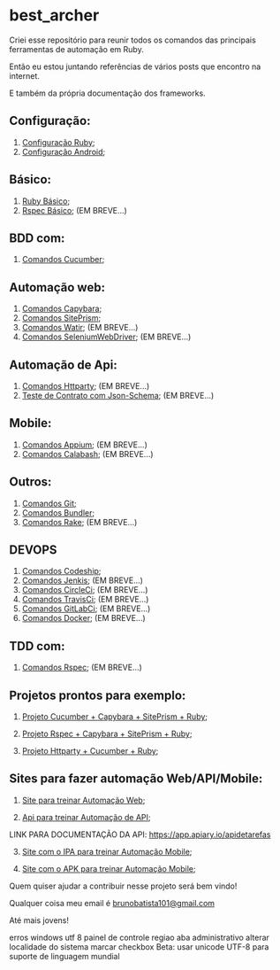 # best_archer
Criei esse repositório para reunir todos os comandos das principais ferramentas de automação em Ruby.

Então eu estou juntando referências de vários posts que encontro na internet.

E também da própria documentação dos frameworks.

## Configuração:

1. [Configuração Ruby](https://github.com/brunobatista25/best_archer/blob/master/tests/ConfiguracaoRuby/configuracao_ruby.md);
3. [Configuração Android](https://github.com/brunobatista25/best_archer/blob/master/tests/ConfiguracaoAndroid/configuracao_android.md);

## Básico:

1. [Ruby Básico](https://github.com/brunobatista25/best_archer/blob/master/tests/Ruby/comandos_ruby.md);
2. [Rspec Básico](https://github.com/brunobatista25/best_archer/blob/master/tests/Rspec/comandos_rspec.md); (EM BREVE...)

## BDD com:

1. [Comandos Cucumber](https://github.com/brunobatista25/best_archer/blob/master/tests/Cucumber/comandos_cucumber.md);

## Automação web:

1. [Comandos Capybara](https://github.com/brunobatista25/best_archer/blob/master/tests/Capybara/comandos_capybara.md);
2. [Comandos SitePrism](https://github.com/brunobatista25/best_archer/blob/master/tests/SitePrism/comandos_siteprism.md);
3. [Comandos Watir](https://github.com/brunobatista25/best_archer/blob/master/tests/Watir/comandos_watir.md); (EM BREVE...)
4. [Comandos SeleniumWebDriver](https://github.com/brunobatista25/best_archer/blob/master/tests/SeleniumWebdriver/comandos_selenium_webdriver.md); (EM BREVE...)

## Automação de Api:

1. [Comandos Httparty](https://github.com/brunobatista25/best_archer/blob/master/tests/Httparty/comandos_httparty.md); (EM BREVE...)
2. [Teste de Contrato com Json-Schema](https://github.com/brunobatista25/best_archer/blob/master/tests/JsonSchema/comandos_json_schema.md); (EM BREVE...)

## Mobile:

1. [Comandos Appium](https://github.com/brunobatista25/best_archer/blob/master/tests/Appium/comandos_appium.md); (EM BREVE...)
2. [Comandos Calabash](https://github.com/brunobatista25/best_archer/blob/master/tests/Calabash/comandos_calabash.md); (EM BREVE...)

## Outros:

1. [Comandos Git](https://github.com/brunobatista25/best_archer/blob/master/tests/%20Git/comandos_git.md);
2. [Comandos Bundler](https://github.com/brunobatista25/best_archer/blob/master/tests/Bundler/01-introducao_bundler.md);
3. [Comandos Rake](https://github.com/brunobatista25/best_archer/blob/master/tests/Rake/comandos_rake.md); (EM BREVE...)

## DEVOPS

1. [Comandos Codeship](https://github.com/brunobatista25/best_archer/blob/master/tests/Codeship/comandos_codeship.md);
2. [Comandos Jenkis](https://github.com/brunobatista25/best_archer/blob/master/tests/Jenkins/comandos_jenkins.md); (EM BREVE...)
3. [Comandos CircleCi](https://github.com/brunobatista25/best_archer/blob/master/tests/CircleCi/comandos_circleci.md); (EM BREVE...)
4. [Comandos TravisCi](https://github.com/brunobatista25/best_archer/blob/master/tests/Travisci/comandos_travis.md); (EM BREVE...)
5. [Comandos GitLabCi](https://github.com/brunobatista25/best_archer/blob/master/tests/Gitlabci/comandos_gitlabci.md); (EM BREVE...)
6. [Comandos Docker](https://github.com/brunobatista25/best_archer/blob/master/tests/Docker/comandos_docker.md); (EM BREVE...)

## TDD com:
1. [Comandos Rspec](https://github.com/brunobatista25/best_archer/blob/master/tests/Rspec/comandos_rspec.md); (EM BREVE...)

## Projetos prontos para exemplo:

1. [Projeto Cucumber + Capybara + SitePrism + Ruby](https://github.com/brunobatista25/capybara_cucumber);

2. [Projeto Rspec + Capybara + SitePrism + Ruby](https://github.com/brunobatista25/capybara_rspec);

3. [Projeto Httparty + Cucumber + Ruby](https://github.com/brunobatista25/test_api_httparty_cucumber);

## Sites para fazer automação Web/API/Mobile:

1. [Site para treinar Automação Web](https://automacaocombatista.herokuapp.com/);

2. [Api para treinar Automação de API](https://automacaocombatista.herokuapp.com/);

LINK PARA DOCUMENTAÇÃO DA API: https://app.apiary.io/apidetarefas

3. [Site com o IPA para treinar Automação Mobile](https://iosninja.io/ipa-library);

4. [Site com o APK para treinar Automação Mobile](https://apkpure.com/br/app);

Quem quiser ajudar a contribuir nesse projeto será bem vindo!

Qualquer coisa meu email é brunobatista101@gmail.com

Até mais jovens!


erros windows utf 8
painel de controle
regiao
aba administrativo
alterar localidade do sistema
marcar checkbox Beta: usar unicode UTF-8 para suporte de linguagem mundial
